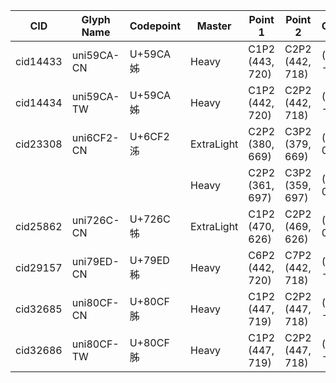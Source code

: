| CID | Glyph Name | Codepoint | Master | Point 1 | Point 2 | Offset | Tag |
| --- | ---------- | --------- | ------ | ------- | ------- | ------ | ----- |
| cid14433 | uni59CA-CN | U+59CA 姊 | Heavy | C1P2 (443, 720) | C2P2 (442, 718) | (-1, -2) |  |
| cid14434 | uni59CA-TW | U+59CA 姊 | Heavy | C1P2 (442, 720) | C2P2 (442, 718) | (0, -2) |  |
| cid23308 | uni6CF2-CN | U+6CF2 泲 | ExtraLight | C2P2 (380, 669) | C3P2 (379, 669) | (-1, 0) |  |
|      |            |             | Heavy | C2P2 (361, 697) | C3P2 (359, 697) | (-2, 0) |  |
| cid25862 | uni726C-CN | U+726C 牬 | ExtraLight | C1P2 (470, 626) | C2P2 (469, 626) | (-1, 0) |  |
| cid29157 | uni79ED-CN | U+79ED 秭 | Heavy | C6P2 (442, 720) | C7P2 (442, 718) | (0, -2) |  |
| cid32685 | uni80CF-CN | U+80CF 胏 | Heavy | C1P2 (447, 719) | C2P2 (447, 718) | (0, -1) |  |
| cid32686 | uni80CF-TW | U+80CF 胏 | Heavy | C1P2 (447, 719) | C2P2 (447, 718) | (0, -1) |  |